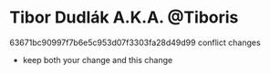 # Tibor Dudlák A.K.A. @Tiboris
63671bc90997f7b6e5c953d07f3303fa28d49d99
conflict changes
- keep both your change and this change
